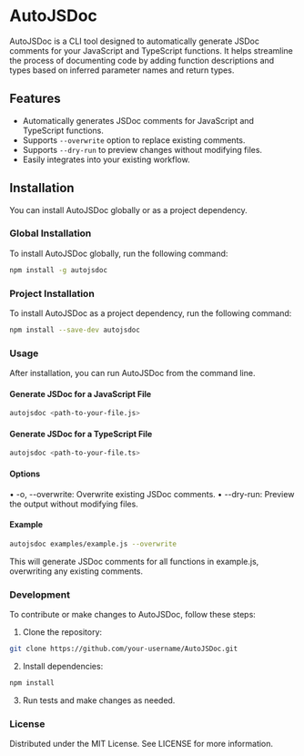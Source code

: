 # AutoJSDoc

AutoJSDoc is a CLI tool designed to automatically generate JSDoc comments for your JavaScript and TypeScript functions. It helps streamline the process of documenting code by adding function descriptions and types based on inferred parameter names and return types.

## Features

- Automatically generates JSDoc comments for JavaScript and TypeScript functions.
- Supports `--overwrite` option to replace existing comments.
- Supports `--dry-run` to preview changes without modifying files.
- Easily integrates into your existing workflow.

## Installation

You can install AutoJSDoc globally or as a project dependency.

### Global Installation

To install AutoJSDoc globally, run the following command:

```bash
npm install -g autojsdoc
```

### Project Installation

To install AutoJSDoc as a project dependency, run the following command:

```bash
npm install --save-dev autojsdoc
```

### Usage

After installation, you can run AutoJSDoc from the command line.

#### Generate JSDoc for a JavaScript File

```bash
autojsdoc <path-to-your-file.js>
```

#### Generate JSDoc for a TypeScript File

```bash
autojsdoc <path-to-your-file.ts>
```

#### Options

• -o, --overwrite: Overwrite existing JSDoc comments.
• --dry-run: Preview the output without modifying files.

#### Example

```bash
autojsdoc examples/example.js --overwrite
```

This will generate JSDoc comments for all functions in example.js, overwriting any existing comments.

### Development

To contribute or make changes to AutoJSDoc, follow these steps:

1. Clone the repository:

```bash
git clone https://github.com/your-username/AutoJSDoc.git
```

2. Install dependencies:

```bash
npm install
```

3. Run tests and make changes as needed.

### License

Distributed under the MIT License. See LICENSE for more information.
